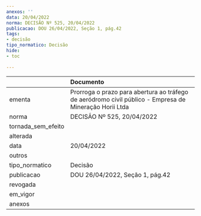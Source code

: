 ```yaml
---
anexos: ''
data: 20/04/2022
norma: DECISÃO Nº 525, 20/04/2022
publicacao: DOU 26/04/2022, Seção 1, pág.42
tags:
- decisão
tipo_normatico: Decisão
hide: 
- toc 
 
---
```


|                    | Documento                                                                                              |
|:-------------------|:-------------------------------------------------------------------------------------------------------|
| ementa             | Prorroga o prazo para abertura ao tráfego de aeródromo civil público - Empresa de Mineração Horii Ltda |
| norma              | DECISÃO Nº 525, 20/04/2022                                                                             |
| tornada_sem_efeito |                                                                                                        |
| alterada           |                                                                                                        |
| data               | 20/04/2022                                                                                             |
| outros             |                                                                                                        |
| tipo_normatico     | Decisão                                                                                                |
| publicacao         | DOU 26/04/2022, Seção 1, pág.42                                                                        |
| revogada           |                                                                                                        |
| em_vigor           |                                                                                                        |
| anexos             |                                                                                                        |